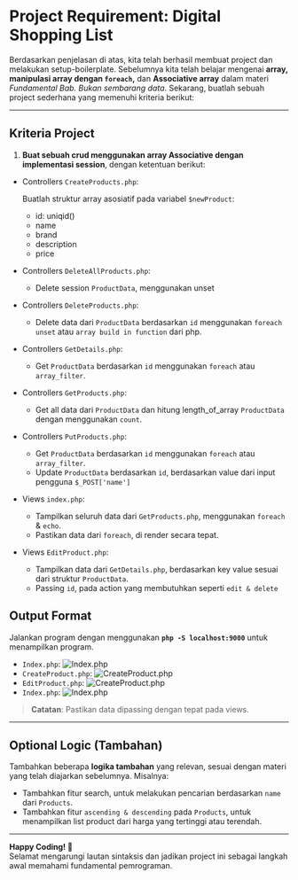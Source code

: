 # **Project Requirement: Digital Shopping List**

Berdasarkan penjelasan di atas, kita telah berhasil membuat project dan melakukan setup-boilerplate. Sebelumnya kita telah belajar mengenai **array, manipulasi array dengan `foreach`,** dan **Associative array** dalam materi *Fundamental Bab. Bukan sembarang data*.  Sekarang, buatlah sebuah project sederhana yang memenuhi kriteria berikut:

---

## **Kriteria Project**

1. **Buat sebuah crud menggunakan array Associative dengan implementasi session**, dengan ketentuan berikut:  
- Controllers `CreateProducts.php`:

     Buatlah struktur array asosiatif pada variabel `$newProduct`:
     - id: uniqid()
     - name
     - brand
     - description
     - price   
- Controllers `DeleteAllProducts.php`:
     - Delete session `ProductData`, menggunakan unset
- Controllers `DeleteProducts.php`:
     - Delete data dari `ProductData` berdasarkan `id` menggunakan `foreach unset` atau `array build in function` dari php. 
- Controllers `GetDetails.php`:
     - Get `ProductData` berdasarkan `id` menggunakan `foreach` atau `array_filter`. 
- Controllers `GetProducts.php`:
     - Get all data dari `ProductData` dan hitung length_of_array `ProductData` dengan menggunakan `count`.
- Controllers `PutProducts.php`:
     - Get `ProductData` berdasarkan `id` menggunakan `foreach` atau `array_filter`. 
     - Update `ProductData` berdasarkan `id`, berdasarkan value dari input pengguna `$_POST['name']`

- Views `index.php`:
     - Tampilkan seluruh data dari `GetProducts.php`, menggunakan `foreach` & `echo`.
     - Pastikan data dari `foreach`, di render secara tepat.
- Views `EditProduct.php`:
     - Tampilkan data dari `GetDetails.php`, berdasarkan key value sesuai dari struktur `ProductData`.
     - Passing `id`, pada action yang membutuhkan seperti `edit & delete`  

## **Output Format**

Jalankan program dengan menggunakan **`php -S localhost:9000`** untuk menampilkan program. 

- `Index.php`:
![Index.php](https://res.cloudinary.com/duvpel2np/image/upload/v1734428070/PHP_PROJECT_BASED_LEARN_ASSETS/indexpage_ygtnzc.png "Index.php")
- `CreateProduct.php`:
![CreateProduct.php](https://res.cloudinary.com/duvpel2np/image/upload/v1734428070/PHP_PROJECT_BASED_LEARN_ASSETS/create-products_gkyfvv.png "CreateProduct.php")
- `EditProduct.php`:
![CreateProduct.php](https://res.cloudinary.com/duvpel2np/image/upload/v1734428070/PHP_PROJECT_BASED_LEARN_ASSETS/update-page_fec3bo.png "CreateProduct.php")
- `Index.php`:
![Index.php](https://res.cloudinary.com/duvpel2np/image/upload/v1734428070/PHP_PROJECT_BASED_LEARN_ASSETS/homeUpdate_ophtbl.png "Index.php")
> **Catatan**: Pastikan data dipassing dengan tepat pada views.

---

## **Optional Logic (Tambahan)**

Tambahkan beberapa **logika tambahan** yang relevan, sesuai dengan materi yang telah diajarkan sebelumnya. Misalnya:
- Tambahkan fitur search, untuk melakukan pencarian berdasarkan `name` dari `Products`. 
- Tambahkan fitur `ascending & descending` pada `Products`, untuk menampilkan list product dari harga yang tertinggi atau terendah.
<!-- --- -->

<!-- ## **Contoh Output Tambahan (Jika Menggunakan Logika)**

Jika nilai input bukan sebuah angka, maka akan menampilkan hasil berikut:
```js
=== Program Kakulator Sederhana ===
Ketik 'add' untuk menambahkan input number.
Ketik 'x' untuk keluar.
Ketik 'sum' untuk menjumlahkan item.
Ketik 'subtract' untuk mengurangi item.
Ketik 'divide' untuk membagi item.
Ketik 'multiply' untuk mengalikan item.

Masukkan perintah Anda: add
Masukkan item untuk ditambahkan (ketik 'exit' untuk kembali ke menu utama): saasa
Masukan angka yang valid. // menampilkan response

Masukkan perintah Anda:
``` -->

<!-- --- -->

<!-- ## **Markdown File Template** -->

<!-- Detail kriteria lebih lanjut dapat Anda tambahkan pada markdown file project sebagai dokumentasi. Pastikan penjelasan variabel, operasi, dan logika yang digunakan tertulis rapi. -->

---

**Happy Coding! 🚀**  
Selamat mengarungi lautan sintaksis dan jadikan project ini sebagai langkah awal memahami fundamental pemrograman.
